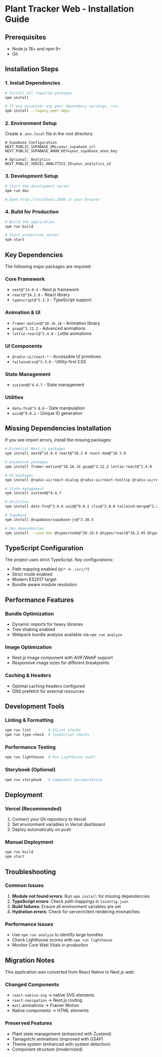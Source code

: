 # Plant Tracker Web - Installation Guide

## Prerequisites

- Node.js 18+ and npm 9+
- Git

## Installation Steps

### 1. Install Dependencies

```bash
# Install all required packages
npm install

# If you encounter any peer dependency warnings, run:
npm install --legacy-peer-deps
```

### 2. Environment Setup

Create a `.env.local` file in the root directory:

```env
# Supabase Configuration
NEXT_PUBLIC_SUPABASE_URL=your_supabase_url
NEXT_PUBLIC_SUPABASE_ANON_KEY=your_supabase_anon_key

# Optional: Analytics
NEXT_PUBLIC_VERCEL_ANALYTICS_ID=your_analytics_id
```

### 3. Development Setup

```bash
# Start the development server
npm run dev

# Open http://localhost:3000 in your browser
```

### 4. Build for Production

```bash
# Build the application
npm run build

# Start production server
npm start
```

## Key Dependencies

The following major packages are required:

### Core Framework
- `next@^14.0.4` - Next.js framework
- `react@^18.2.0` - React library
- `typescript@^5.3.3` - TypeScript support

### Animation & UI
- `framer-motion@^10.16.16` - Animation library
- `gsap@^3.12.2` - Advanced animations
- `lottie-react@^2.4.0` - Lottie animations

### UI Components
- `@radix-ui/react-*` - Accessible UI primitives
- `tailwindcss@^3.3.6` - Utility-first CSS

### State Management
- `zustand@^4.4.7` - State management

### Utilities
- `date-fns@^3.0.6` - Date manipulation
- `uuid@^9.0.1` - Unique ID generation

## Missing Dependencies Installation

If you see import errors, install the missing packages:

```bash
# Essential Next.js packages
npm install next@^14.0.4 react@^18.2.0 react-dom@^18.2.0

# Animation packages
npm install framer-motion@^10.16.16 gsap@^3.12.2 lottie-react@^2.4.0

# UI packages
npm install @radix-ui/react-dialog @radix-ui/react-tooltip @radix-ui/react-toast @radix-ui/react-switch @radix-ui/react-slider @radix-ui/react-dropdown-menu

# State management
npm install zustand@^4.4.7

# Utilities
npm install date-fns@^3.0.6 uuid@^9.0.1 clsx@^2.0.0 tailwind-merge@^2.2.0

# Supabase
npm install @supabase/supabase-js@^2.38.5

# Dev dependencies
npm install --save-dev @types/node@^20.10.5 @types/react@^18.2.45 @types/react-dom@^18.2.18 @types/uuid@^9.0.7
```

## TypeScript Configuration

The project uses strict TypeScript. Key configurations:

- Path mapping enabled (`@/*` → `./src/*`)
- Strict mode enabled
- Modern ES2017 target
- Bundle-aware module resolution

## Performance Features

### Bundle Optimization
- Dynamic imports for heavy libraries
- Tree shaking enabled
- Webpack bundle analysis available via `npm run analyze`

### Image Optimization
- Next.js Image component with AVIF/WebP support
- Responsive image sizes for different breakpoints

### Caching & Headers
- Optimal caching headers configured
- DNS prefetch for external resources

## Development Tools

### Linting & Formatting
```bash
npm run lint        # ESLint checks
npm run type-check  # TypeScript checks
```

### Performance Testing
```bash
npm run lighthouse  # Run Lighthouse audit
```

### Storybook (Optional)
```bash
npm run storybook   # Component documentation
```

## Deployment

### Vercel (Recommended)
1. Connect your Git repository to Vercel
2. Set environment variables in Vercel dashboard
3. Deploy automatically on push

### Manual Deployment
```bash
npm run build
npm start
```

## Troubleshooting

### Common Issues

1. **Module not found errors**: Run `npm install` for missing dependencies
2. **TypeScript errors**: Check path mappings in `tsconfig.json`
3. **Build failures**: Ensure all environment variables are set
4. **Hydration errors**: Check for server/client rendering mismatches

### Performance Issues
- Use `npm run analyze` to identify large bundles
- Check Lighthouse scores with `npm run lighthouse`
- Monitor Core Web Vitals in production

## Migration Notes

This application was converted from React Native to Next.js web:

### Changed Components
- `react-native-svg` → native SVG elements
- `react-navigation` → Next.js routing
- `moti` animations → Framer Motion
- Native components → HTML elements

### Preserved Features
- Plant state management (enhanced with Zustand)
- Tamagotchi animations (improved with GSAP)
- Theme system (enhanced with system detection)
- Component structure (modernized) 